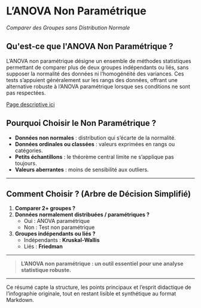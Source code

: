 

# L’ANOVA Non Paramétrique

*Comparer des Groupes sans Distribution Normale*

## Qu'est-ce que l'ANOVA Non Paramétrique ?

L’ANOVA non paramétrique désigne un ensemble de méthodes statistiques permettant de comparer plus de deux groupes indépendants ou liés, sans supposer la normalité des données ni l’homogénéité des variances. Ces tests s’appuient généralement sur les rangs des données, offrant une alternative robuste à l’ANOVA paramétrique lorsque ses conditions ne sont pas respectées.

[ Page descriptive ici](https://meddatamuse.github.io/non_parametric_anova/)


## Pourquoi Choisir le Non Paramétrique ?

- **Données non normales** : distribution qui s’écarte de la normalité.
- **Données ordinales ou classées** : valeurs exprimées en rangs ou catégories.
- **Petits échantillons** : le théorème central limite ne s’applique pas toujours.
- **Valeurs aberrantes** : moins de sensibilité aux outliers.

---

## Comment Choisir ? (Arbre de Décision Simplifié)

1. **Comparer 2+ groupes ?**
2. **Données normalement distribuées / paramétriques ?**
   - Oui : ANOVA paramétrique
   - Non : Test non paramétrique
3. **Groupes indépendants ou liés ?**
   - Indépendants : **Kruskal-Wallis**
   - Liés : **Friedman**

---

> **L’ANOVA non paramétrique : un outil essentiel pour une analyse statistique robuste.**

---

Ce résumé capte la structure, les points principaux et l’esprit didactique de l’infographie originale, tout en restant lisible et synthétique au format Markdown.
